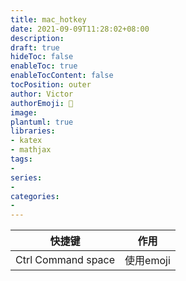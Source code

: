 ```yaml
---
title: mac_hotkey
date: 2021-09-09T11:28:02+08:00
description:
draft: true
hideToc: false
enableToc: true
enableTocContent: false
tocPosition: outer
author: Victor
authorEmoji: 👻
image:
plantuml: true
libraries:
- katex
- mathjax
tags:
-
series:
-
categories:
-
---
```




| 快捷键             | 作用      |
|--------------------|-----------|
| Ctrl Command space | 使用emoji |


